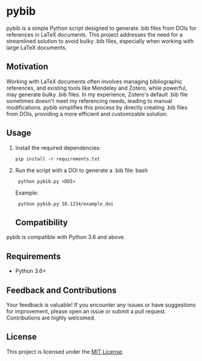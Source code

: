 # pybib

pybib is a simple Python script designed to generate .bib files from DOIs for references in LaTeX documents. This project addresses the need for a streamlined solution to avoid bulky .bib files, especially when working with large LaTeX documents.

## Motivation

Working with LaTeX documents often involves managing bibliographic references, and existing tools like Mendeley and Zotero, while powerful, may generate bulky .bib files. In my experience, Zotero's default .bib file sometimes doesn't meet my referencing needs, leading to manual modifications. pybib simplifies this process by directly creating .bib files from DOIs, providing a more efficient and customizable solution.

## Usage

1. Install the required dependencies:
  
       pip install -r requirements.txt


2. Run the script with a DOI to generate a .bib file:
bash

        python pybib.py <DOI>

    
    Example:

        python pybib.py 10.1234/example_doi


   ## Compatibility

pybib is compatible with Python 3.6 and above.

## Requirements

- Python 3.6+



## Feedback and Contributions

Your feedback is valuable! If you encounter any issues or have suggestions for improvement, please open an issue or submit a pull request. Contributions are highly welcomed.





## License

This project is licensed under the [MIT License](LICENSE).
